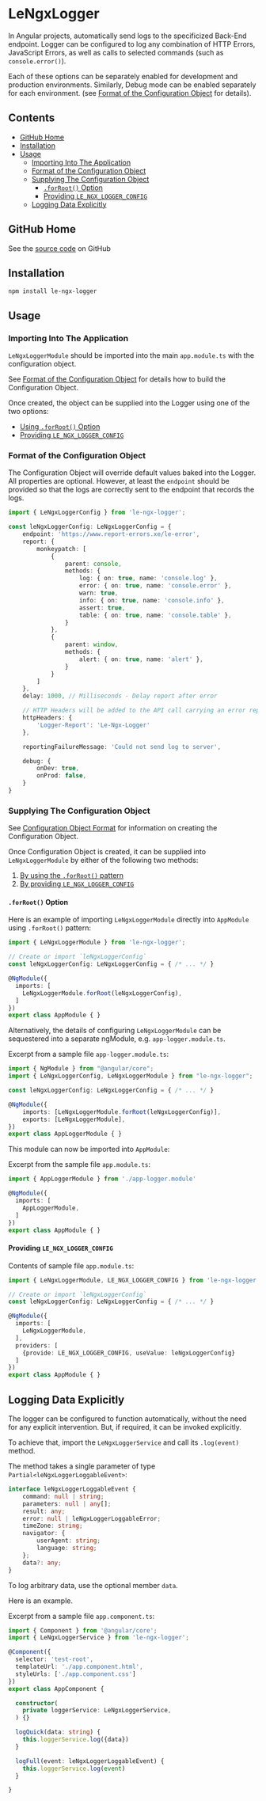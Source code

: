 # LeNgxLogger

In Angular projects, automatically send logs to the specificized Back-End endpoint.
Logger can be configured to log any combination of HTTP Errors, JavaScript Errors,
as well as calls to selected commands (such as `console.error()`).

Each of these options can be separately enabled for development and production environments.
Similarly, Debug mode can be enabled separately for each environment.
(see [Format of the Configuration Object](#format-of-the-configuration-object) for details).

## Contents
* [GitHub Home](#github-home)
* [Installation](#installation)
* [Usage](#usage)
  * [Importing Into The Application](#importing-into-the-application)
  * [Format of the Configuration Object](#format-of-the-configuration-object)
  * [Supplying The Configuration Object](#supplying-the-configuration-object)
    * [`.forRoot()` Option](#forroot-option)
    * [Providing `LE_NGX_LOGGER_CONFIG`](#providing-le_ngx_logger_config)
  * [Logging Data Explicitly](#logging-data-explicitly)
## GitHub Home
See the [source code](https://github.com/levanroinishvili/le-ngx-logger) on GitHub

## Installation
`npm install le-ngx-logger`

## Usage
### Importing Into The Application
`LeNgxLoggerModule` should be imported into the main `app.module.ts` with the configuration object.

See [Format of the Configuration Object](#format-of-the-configuration-object) for details how to build the Configuration Object.

Once created, the object can be supplied into the Logger using one of the two options:
  * [Using `.forRoot()` Option](#forroot-option)
  * [Providing `LE_NGX_LOGGER_CONFIG`](#providing-le_ngx_logger_config)

### Format of the Configuration Object

The Configuration Object will override default values baked into the Logger. All properties are optional.
However, at least the `endpoint` should be provided so that the logs are correctly sent to the endpoint
that records the logs.

```TypeScript
import { LeNgxLoggerConfig } from 'le-ngx-logger';

const leNgxLoggerConfig: LeNgxLoggerConfig = {
    endpoint: 'https://www.report-errors.xe/le-error',
    report: {
        monkeypatch: [
            {
                parent: console,
                methods: {
                    log: { on: true, name: 'console.log' },
                    error: { on: true, name: 'console.error' },
                    warn: true,
                    info: { on: true, name: 'console.info' },
                    assert: true,
                    table: { on: true, name: 'console.table' },
                }
            },
            {
                parent: window,
                methods: {
                    alert: { on: true, name: 'alert' },
                }
            }
        ]
    },
    delay: 1000, // Milliseconds - Delay report after error

    // HTTP Headers will be added to the API call carrying an error report
    httpHeaders: {
        'Logger-Report': 'Le-Ngx-Logger'
    },

    reportingFailureMessage: 'Could not send log to server',

    debug: {
        onDev: true,
        onProd: false,
    }
}
```


### Supplying The Configuration Object

See [Configuration Object Format](#format-of-the-configuration-object) for information on creating the Configuration Object.

Once Configuration Object is created, it can be supplied into `LeNgxLoggerModule` by either of the following two methods:
1. [By using the `.forRoot()` pattern](#forroot-option)
1. [By providing `LE_NGX_LOGGER_CONFIG`](#providing-le_ngx_logger_config)

#### `.forRoot()` Option

Here is an example of importing `LeNgxLoggerModule` directly into `AppModule` using `.forRoot()` pattern:

```typescript
import { LeNgxLoggerModule } from 'le-ngx-logger';

// Create or import `leNgxLoggerConfig`
const leNgxLoggerConfig: LeNgxLoggerConfig = { /* ... */ }

@NgModule({
  imports: [
    LeNgxLoggerModule.forRoot(leNgxLoggerConfig),
  ]
})
export class AppModule { }
```

Alternatively, the details of configuring `LeNgxLoggerModule` can be sequestered into a separate ngModule, e.g. `app-logger.module.ts`.

Excerpt from a sample file `app-logger.module.ts`:

```typescript
import { NgModule } from "@angular/core";
import { LeNgxLoggerConfig, LeNgxLoggerModule } from "le-ngx-logger";

const leNgxLoggerConfig: LeNgxLoggerConfig = { /* ... */ }

@NgModule({
    imports: [LeNgxLoggerModule.forRoot(leNgxLoggerConfig)],
    exports: [LeNgxLoggerModule],
})
export class AppLoggerModule { }
```
This module can now be imported into `AppModule`:

Excerpt from the sample file `app.module.ts`:
```typescript
import { AppLoggerModule } from './app-logger.module'

@NgModule({
  imports: [
    AppLoggerModule,
  ]
})
export class AppModule { }
```

#### Providing `LE_NGX_LOGGER_CONFIG`
Contents of sample file `app.module.ts`:
```typescript
import { LeNgxLoggerModule, LE_NGX_LOGGER_CONFIG } from 'le-ngx-logger';

// Create or import `leNgxLoggerConfig`
const leNgxLoggerConfig: LeNgxLoggerConfig = { /* ... */ }

@NgModule({
  imports: [
    LeNgxLoggerModule,
  ],
  providers: [
    {provide: LE_NGX_LOGGER_CONFIG, useValue: leNgxLoggerConfig}
  ]
})
export class AppModule { }
```

## Logging Data Explicitly
The logger can be configured to function automatically, without the need for any explicit intervention.
But, if required, it can be invoked explicitly.

To achieve that, import the `LeNgxLoggerService` and call its `.log(event)` method.

The method takes a single parameter of type `Partial<leNgxLoggerLoggableEvent>`:
```typescript
interface leNgxLoggerLoggableEvent {
    command: null | string;
    parameters: null | any[];
    result: any;
    error: null | leNgxLoggerLoggableError;
    timeZone: string;
    navigator: {
        userAgent: string;
        language: string;
    };
    data?: any;
}
```

To log arbitrary data, use the optional member `data`.

Here is an example.

Excerpt from a sample file `app.component.ts`:
```typescript
import { Component } from '@angular/core';
import { LeNgxLoggerService } from 'le-ngx-logger';

@Component({
  selector: 'test-root',
  templateUrl: './app.component.html',
  styleUrls: ['./app.component.css']
})
export class AppComponent {

  constructor(
    private loggerService: LeNgxLoggerService,
  ) {}

  logQuick(data: string) {
    this.loggerService.log({data})
  }

  logFull(event: leNgxLoggerLoggableEvent) {
    this.loggerService.log(event)
  }

}
```
